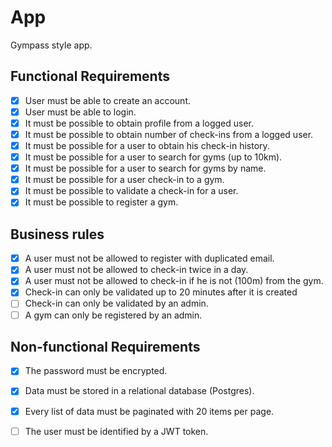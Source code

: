 # App

Gympass style app.

## Functional Requirements

- [x] User must be able to create an account.
- [x] User must be able to login.
- [x] It must be possible to obtain profile from a logged user.
- [x] It must be possible to obtain number of check-ins from a logged user.
- [x] It must be possible for a user to obtain his check-in history.
- [x] It must be possible for a user to search for gyms (up to 10km).
- [x] It must be possible for a user to search for gyms by name.
- [x] It must be possible for a user check-in to a gym.
- [x] It must be possible to validate a check-in for a user.
- [x] It must be possible to register a gym.

## Business rules

- [x] A user must not be allowed to register with duplicated email.
- [x] A user must not be allowed to check-in twice in a day.
- [x] A user must not be allowed to check-in if he is not (100m) from the gym.
- [x] Check-in can only be validated up to 20 minutes after it is created
- [ ] Check-in can only be validated by an admin.
- [ ] A gym can only be registered by an admin.

## Non-functional Requirements

- [x] The password must be encrypted.
- [x] Data must be stored in a relational database (Postgres).
- [x] Every list of data must be paginated with 20 items per page.
- [ ] The user must be identified by a JWT token.

